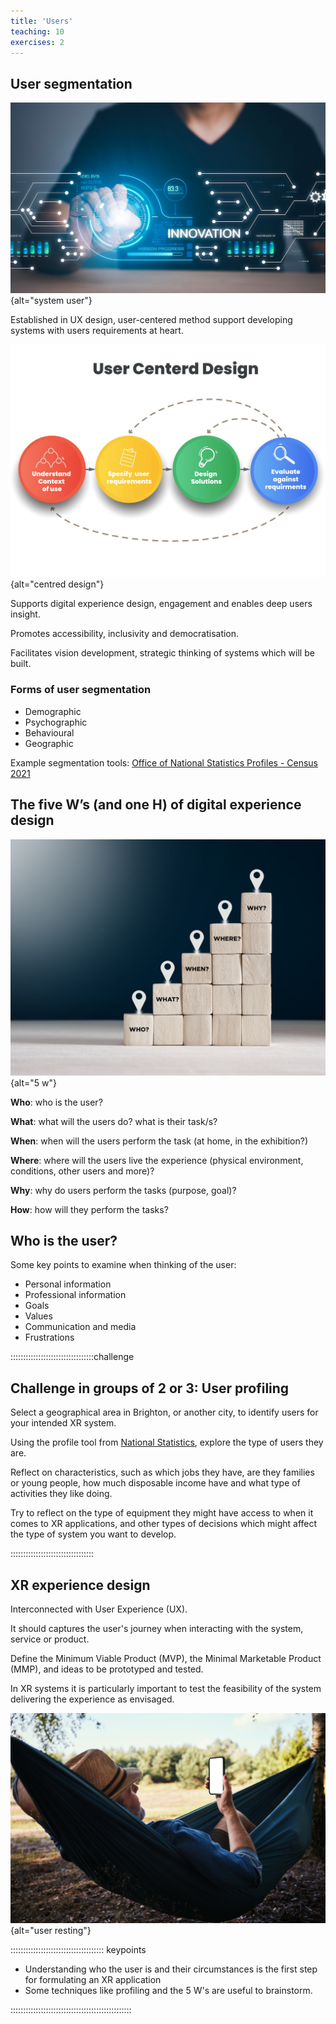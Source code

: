```yaml
---
title: 'Users'
teaching: 10
exercises: 2
---
```


## User segmentation
![&copy; Bussarin - stock.adobe.com](fig/AdobeStock_551780552.jpeg){alt="system user"}

Established in UX design, user-centered method support 
developing systems with users requirements at heart.

![User centered design process &copy; Whale Design - stock.adobe.com](fig/AdobeStock_424127018.jpeg){alt="centred design"}

Supports digital experience design, engagement and enables deep users insight.

Promotes accessibility, inclusivity and democratisation.

Facilitates vision development, strategic thinking of systems which will be built.

### Forms of user segmentation

- Demographic
- Psychographic
- Behavioural
- Geographic

Example segmentation tools: [Office of National Statistics Profiles - Census 2021](https://www.ons.gov.uk/visualisations/customprofiles/draw/)


## The five W’s (and one H)  of digital experience design

![&copy; Cagkan - adobe.stock.com](fig/AdobeStock_542363694.jpeg){alt="5 w"}

**Who**: who is the user?

**What**: what will the users do? what is their task/s?

**When**: when will the users perform the task (at home, in the exhibition?)

**Where**: where will the users live the experience (physical environment, conditions, other users and more)?

**Why**: why do users perform the tasks (purpose, goal)?

**How**: how will they perform the tasks?


## Who is the user?
Some key points to examine when thinking of the user:

- Personal information
- Professional information
- Goals
- Values
- Communication and media
- Frustrations

:::::::::::::::::::::::::::::::::challenge

## Challenge in groups of 2 or 3: User profiling

Select a geographical area in Brighton, or another city, to identify users
for your intended
XR system. 

Using the
profile tool from [National Statistics](https://www.ons.gov.uk/visualisations/customprofiles/draw/),
explore the type of users they are.

Reflect on characteristics, such as which jobs
they have, are they families or young people,
how much disposable income have and what 
type of activities they like doing.

Try to reflect on the type of equipment they might have access to
when it comes to XR applications, and other
types of decisions which might affect the type of
system you want to develop.


:::::::::::::::::::::::::::::::::


## XR experience design

Interconnected with User Experience (UX).

It should captures the user's journey when interacting 
with the system, service or product.

Define the Minimum Viable Product (MVP), 
the Minimal Marketable Product (MMP),
and ideas to be 
prototyped and tested. 

In XR systems it is particularly important to test
the feasibility of the system delivering
the experience as envisaged.



![User journey considerations &copy; baranq adobe.stock.com](fig/AdobeStock_620925406.jpeg){alt="user resting"}






::::::::::::::::::::::::::::::::::::: keypoints 

- Understanding who the user is and their circumstances is the first step
for formulating an XR application
- Some techniques like profiling and the 5 W's are useful to 
brainstorm.

::::::::::::::::::::::::::::::::::::::::::::::::

